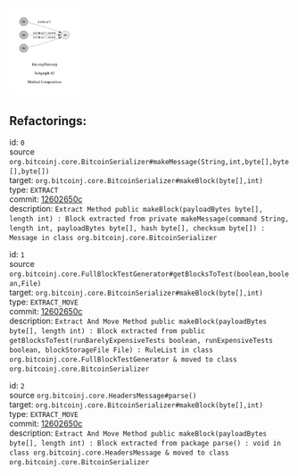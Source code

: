 <img src=subgraph_atomic_2.svg width=25%>

## Refactorings:

id: `0`\
source `org.bitcoinj.core.BitcoinSerializer#makeMessage(String,int,byte[],byte[],byte[])`\
target: `org.bitcoinj.core.BitcoinSerializer#makeBlock(byte[],int)`\
type: `EXTRACT`\
commit: [12602650c](https://github.com/bitcoinj/bitcoinj/commit/12602650ce99f34cb530fc24266c23e39733b0bb)\
description: `Extract Method public makeBlock(payloadBytes byte[], length int) : Block extracted from private makeMessage(command String, length int, payloadBytes byte[], hash byte[], checksum byte[]) : Message in class org.bitcoinj.core.BitcoinSerializer`

id: `1`\
source `org.bitcoinj.core.FullBlockTestGenerator#getBlocksToTest(boolean,boolean,File)`\
target: `org.bitcoinj.core.BitcoinSerializer#makeBlock(byte[],int)`\
type: `EXTRACT_MOVE`\
commit: [12602650c](https://github.com/bitcoinj/bitcoinj/commit/12602650ce99f34cb530fc24266c23e39733b0bb)\
description: `Extract And Move Method public makeBlock(payloadBytes byte[], length int) : Block extracted from public getBlocksToTest(runBarelyExpensiveTests boolean, runExpensiveTests boolean, blockStorageFile File) : RuleList in class org.bitcoinj.core.FullBlockTestGenerator & moved to class org.bitcoinj.core.BitcoinSerializer`

id: `2`\
source `org.bitcoinj.core.HeadersMessage#parse()`\
target: `org.bitcoinj.core.BitcoinSerializer#makeBlock(byte[],int)`\
type: `EXTRACT_MOVE`\
commit: [12602650c](https://github.com/bitcoinj/bitcoinj/commit/12602650ce99f34cb530fc24266c23e39733b0bb)\
description: `Extract And Move Method public makeBlock(payloadBytes byte[], length int) : Block extracted from package parse() : void in class org.bitcoinj.core.HeadersMessage & moved to class org.bitcoinj.core.BitcoinSerializer`

